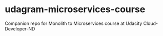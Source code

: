 # udagram-microservices-course
Companion repo for Monolith to Microservices course at Udacity Cloud-Developer-ND
